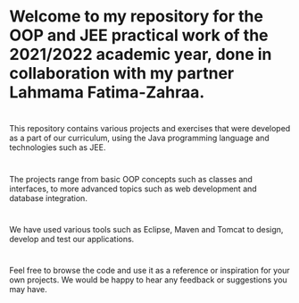 # Welcome to my repository for the OOP and JEE practical work of the 2021/2022 academic year, done in collaboration with my partner Lahmama Fatima-Zahraa.
#
This repository contains various projects and exercises that were developed as a part of our curriculum, using the Java programming language and technologies such as JEE.
#
The projects range from basic OOP concepts such as classes and interfaces, to more advanced topics such as web development and database integration.
#
We have used various tools such as Eclipse, Maven and Tomcat to design, develop and test our applications.
#
Feel free to browse the code and use it as a reference or inspiration for your own projects.
We would be happy to hear any feedback or suggestions you may have.
